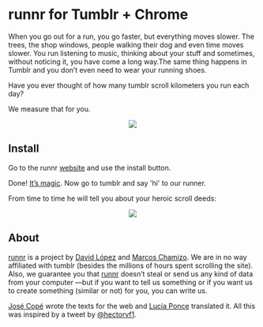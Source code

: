 runnr for Tumblr + Chrome
=========================

When you go out for a run, you go faster, but everything moves slower. The trees, the shop windows, people walking their dog and even time moves slower. You run listening to music, thinking about your stuff and sometimes, without noticing it, you have come a long way.The same thing happens in Tumblr and you don’t even need to wear your running shoes.

Have you ever thought of how many tumblr scroll kilometers you run each day?

We measure that for you.

<p align="center">
<a href="#"><img src="http://davidlpz.github.io/runnr/img/img_01.png"/></a>
</p>

Install
-------

Go to the runnr [website](http://davidlpz.github.io/runnr/) and use the install button.

Done! [It’s magic](http://davidlpz.github.io/runnr/img/its-magic-shia-labeouf.gif). Now go to tumblr and say 'hi' to our runner.

From time to time he will tell you about your heroic scroll deeds:

<p align="center">
<a href="#"><img src="http://davidlpz.github.io/runnr/img/achievements.png"/></a>
</p>

About
-------

[runnr](http://www.thebanggang.es/runnr/) is a project by [David López](http://www.davidlpz.com/) and [Marcos Chamizo](http://www.marcoschamizo.com/). We are in no way affiliated with tumblr (besides the millions of hours spent scrolling the site). Also, we guarantee you that [runnr](http://www.thebanggang.es/runnr/) doesn’t steal or send us any kind of data from your computer —but if you want to tell us something or if you want us to create something (similar or not) for you, you can write us.

[José Copé](http://cargocollective.com/josecope) wrote the texts for the web and [Lucía Ponce](https://es.linkedin.com/pub/luc%C3%ADa-ponce-de-los-reyes/1b/b18/a77) translated it. All this was inspired by a tweet by [@hectorvf1](https://twitter.com/hectorvf1).
